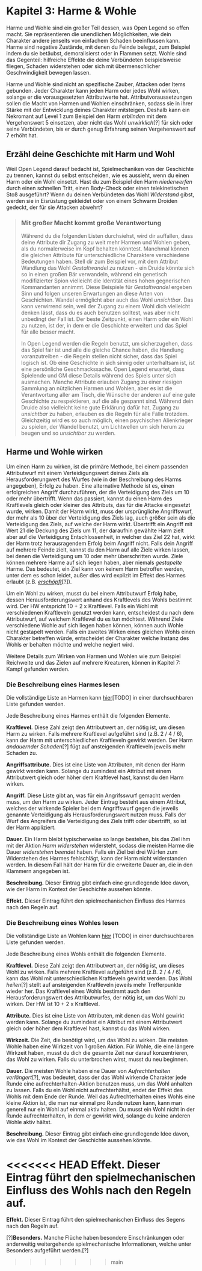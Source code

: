 # Kapitel 3: Harme & Wohle
Harme und Wohle sind ein großer Teil dessen, was Open Legend so offen macht. Sie repräsentieren die unendlichen Möglichkeiten, wie dein Charakter andere jenseits von einfachem Schaden beeinflussen kann. Harme sind negative Zustände, mit denen du Feinde belegst, zum Beispiel indem du sie betäubst, demoralisierst oder in Flammen setzt. Wohle sind das Gegenteil: hilfreiche Effekte die deine Verbündeten beispielsweise fliegen, Schaden widerstehen oder sich mit übermenschlicher Geschwindigkeit bewegen lassen.

Harme und Wohle sind nicht an spezifische Zauber, Attacken oder Items gebunden. Jeder Charakter kann jeden Harm oder jedes Wohl wirken, solange er die vorausgesetzten Attributwerte hat. Attributvoraussetzungen sollen die Macht von Harmen und Wohlen einschränken, sodass sie in ihrer Stärke mit der Entwicklung deines Charakter mitsteigen. Deshalb kann ein Nekromant auf Level 1 zum Beispiel den Harm *erblinden* mit dem Vergehenswert 5 einsetzen, aber nicht das Wohl *unwirklich*[?] für sich oder seine Verbündeten, bis er durch genug Erfahrung seinen Vergehenswert auf 7 erhöht hat.
## Erzähl deine Geschichte mit Harm und Wohl
Weil Open Legend darauf bedacht ist, Spielmechaniken von der Geschichte zu trennen, kannst du selbst entscheiden, wie es aussieht, wenn du einen Harm oder ein Wohl einsetzt. Hast du zum Beispiel den Harm *niederwerfen* durch einen schnellen Tritt, einen Body-Check oder einen telekinetischen Stoß ausgeführt? Wenn du deinen Verbündeten das Wohl *Widerstand* gibst, werden sie in Eisrüstung gekleidet oder von einem Schwarm Droiden gedeckt, der für sie Attacken abwehrt?

> ### Mit großer Macht kommt große Verantwortung
> Während du die folgenden Listen durchsiehst, wird dir auffallen, dass deine Attribute dir Zugang zu weit mehr Harmen und Wohlen geben, als du normalerweise im Kopf behalten könntest. Manchmal können die gleichen Attribute für unterschiedliche Charaktere verschiedene Bedeutungen haben. Stell dir zum Beispiel vor, mit dem Attribut Wandlung das Wohl *Gestaltwandel* zu nutzen - ein Druide könnte sich so in einen großen Bär verwandeln, während ein genetisch modifizierter Spion vielleicht die Identität eines hohen gegnerischen Kommandanten annimmt. Diese Beispiele für *Gestaltwandel* ergeben Sinn und folgen unseren Erwartungen an diese Arten von Geschichten. Wandel ermöglicht aber auch das Wohl *unsichtbar*. Das kann verwirrend sein, weil der Zugang zu einem Wohl dich vielleicht denken lässt, dass du es auch benutzen solltest, was aber nicht unbedingt der Fall ist. Der beste Zeitpunkt, einen Harm oder ein Wohl zu nutzen, ist der, in dem er die Geschichte erweitert und das Spiel für alle besser macht.
> 
> In Open Legend werden die Regeln benutzt, um sicherzugehen, dass das Spiel fair ist und alle die gleiche Chance haben, die Handlung voranzutreiben - die Regeln stellen nicht sicher, dass das Spiel logisch ist. Ob eine Geschichte in sich sinnig oder unterhaltsam ist, ist eine persönliche Geschmackssache. Open Legend erwartet, dass Spielende und GM diese Details während des Spiels unter sich ausmachen. Manche Attribute erlauben Zugang zu einer riesigen Sammlung an nützlichen Harmen und Wohlen, aber es ist die Verantwortung aller am Tisch, die Wünsche der anderen auf eine gute Geschichte zu respektieren, auf die alle gespannt sind. Während dein Druide also vielleicht keine gute Erklärung dafür hat, Zugang zu *unsichtbar* zu haben, erlauben es die Regeln für alle Fälle trotzdem. Gleichzeitig wird es so auch möglich, einen psychischen Alienkrieger zu spielen, der Wandel benutzt, um Lichtwellen um sich herum zu beugen und so *unsichtbar* zu werden.

## Harme und Wohle wirken
Um einen Harm zu wirken, ist die primäre Methode, bei einem passenden Attributwurf mit einem Verteidigungswert deines Ziels als Herausforderungwert des Wurfes (wie in der Beschreibung des Harms angegeben), Erfolg zu haben. Eine alternative Methode ist es, einen erfolgreichen Angriff durchzuführen, der die Verteidigung des Ziels um 10 oder mehr übertrifft. Wenn das passiert, kannst du einen Harm des Kraftlevels gleich oder kleiner des Attributs, das für die Attacke eingesetzt wurde, wirken. Damit der Harm wirkt, muss der ursprüngliche Angriffswurf, der mehr als 10 über der Verteidigung des Ziels lag, auch größer sein als die Verteidigung des Ziels, auf welche der Harm wirkt. Übertrifft ein Angriff mit Wert 21 die Deckung des Ziels um 11, der daraufhin gewählte Harm zielt aber auf die Verteidigung Entschlossenheit, in welcher das Ziel 22 hat, wirkt der Harm trotz herausragendem Erfolg beim Angriff nicht. Falls dein Angriff auf mehrere Feinde zielt, kannst du den Harm auf alle Ziele wirken lassen, bei denen die Verteidigung um 10 oder mehr überschritten wurde. Ziele können mehrere Harme auf sich liegen haben, aber niemals *gestapelte* Harme. Das bedeutet, ein Ziel kann von keinem Harm betroffen werden, unter dem es schon leidet, außer dies wird explizit im Effekt des Harmes erlaubt (z.B. [*erschöpft*](http://www.openlegendrpg.com/banes/fatigued)[?]).

Um ein Wohl zu wirken, musst du bei einem Attributwurf Erfolg habe, dessen Herausforderungswert anhand des Kraftlevels des Wohls bestimmt wird. Der HW entspricht 10 + 2 x Kraftlevel. Falls ein Wohl mit verschiedenen Kraftleveln genutzt werden kann, entscheidest du nach dem Attributwurf, auf welchem Kraftlevel du es tun möchtest. Während Ziele verschiedene Wohle auf sich liegen haben können, können auch Wohle nicht gestapelt werden. Falls ein zweites Wirken eines gleichen Wohls einen Charakter betreffen würde, entscheidet der Charakter welche Instanz des Wohls er behalten möchte und welche negiert wird. 

Weitere Details zum Wirken von Harmen und Wohlen wie zum Beispiel Reichweite und das Zielen auf mehrere Kreaturen, können in Kapitel 7: Kampf gefunden werden.
### Die Beschreibung eines Harmes lesen
Die vollständige Liste an Harmen kann [hier](http://openlegendrpg.com/banes)[TODO] in einer durchsuchbaren Liste gefunden werden.

Jede Beschreibung eines Harmes enthält die folgenden Elemente.

**Kraftlevel.** Diese Zahl zeigt den Attributwert an, der nötig ist, um diesen Harm zu wirken. Falls mehrere Kraftlevel aufgeführt sind (z.B. 2 / 4 / 6), kann der Harm mit unterschiedlichen Kraftleveln gewirkt werden. Der Harm *andauernder Schaden*[?] fügt auf ansteigenden Kraftleveln jeweils mehr Schaden zu.

**Angriffsattribute.** Dies ist eine Liste von Attributen, mit denen der Harm gewirkt werden kann. Solange du zumindest ein Attribut mit einem Attributwert gleich oder höher dem Kraftlevel hast, kannst du den Harm wirken.

**Angriff.** Diese Liste gibt an, was für ein Angrifsswurf gemacht werden muss, um den Harm zu wirken. Jeder Eintrag besteht aus einem Attribut, welches der wirkende Spieler bei dem Angriffswurf gegen die jeweils genannte Verteidigung als Herausforderungswert nutzen muss. Falls der Wurf des Angreifers die Verteidigung des Ziels trifft oder übertrifft, so ist der Harm appliziert.

**Dauer.** Ein Harm bleibt typischerweise so lange bestehen, bis das Ziel ihm mit der Aktion *Harm widerstehen* widersteht, sodass die meisten Harme die Dauer *widerstehen beendet* haben. Falls ein Ziel bei drei Würfen zum Widerstehen des Harmes fehlschlägt, kann der Harm nicht widerstanden werden. In diesem Fall hält der Harm für die erweiterte Dauer an, die in den Klammern angegeben ist.

**Beschreibung.** Dieser Eintrag gibt einfach eine grundlegende Idee davon, wie der Harm im Kontext der Geschichte aussehen könnte.

**Effekt.** Dieser Eintrag führt den spielmechanischen Einfluss des Harmes nach den Regeln auf.
### Die Beschreibung eines Wohles lesen
Die vollständige Liste an Wohlen kann [hier](http://openlegendrpg.com/boons) [TODO] in einer durchsuchbaren Liste gefunden werden.

Jede Beschreibung eines Wohls enthält die folgenden Elemente.

**Kraftlevel.** Diese Zahl zeigt den Attributwert an, der nötig ist, um dieses Wohl zu wirken. Falls mehrere Kraftlevel aufgeführt sind (z.B. 2 / 4 / 6), kann das Wohl mit unterschiedlichen Kraftleveln gewirkt werden. Das Wohl *heilen*[?] stellt auf ansteigenden Kraftleveln jeweils mehr Trefferpunkte wieder her. Das Kraftlevel eines Wohls bestimmt auch den Herausforderungswert des Attributwurfes, der nötig ist, um das Wohl zu wirken. Der HW ist 10 + 2 x Kraftlevel.

**Attribute.** Dies ist eine Liste von Attributen, mit denen das Wohl gewirkt werden kann. Solange du zumindest ein Attribut mit einem Attributwert gleich oder höher dem Kraftlevel hast, kannst du das Wohl wirken.

**Wirkzeit.** Die Zeit, die benötigt wird, um das Wohl zu wirken. Die meisten Wohle haben eine Wirkzeit von 1 großen Aktion. Für Wohle, die eine längere Wirkzeit haben, musst du dich die gesamte Zeit nur darauf konzentrieren, das Wohl zu wirken. Falls du unterbrochen wirst, musst du neu beginnen.

**Dauer.** Die meisten Wohle haben eine Dauer von *Aufrechterhalten verlängert*[?], was bedeutet, dass der das Wohl wirkende Charakter jede Runde eine aufrechterhalten-Aktion benutzen muss, um das Wohl anhalten zu lassen. Falls du ein Wohl nicht aufrechterhältst, endet der Effekt des Wohls mit dem Ende der Runde. Weil das Aufrechterhalten eines Wohls eine kleine Aktion ist, die man nur einmal pro Runde nutzen kann, kann man generell nur ein Wohl auf einmal aktiv halten. Du musst ein Wohl nicht in der Runde aufrechterhalten, in dem er gewirkt wird, solange du keine anderen Wohle aktiv hältst.

**Beschreibung.** Dieser Eintrag gibt einfach eine grundlegende Idee davon, wie das Wohl im Kontext der Geschichte aussehen könnte.

<<<<<<< HEAD
**Effekt.** Dieser Eintrag führt den spielmechanischen Einfluss des Wohls nach den Regeln auf.
=======
**Effekt.** Dieser Eintrag führt den spielmechanischen Einfluss des Segens nach den Regeln auf.

[?]**Besonders.** Manche Flüche haben besondere Einschränkungen oder anderweitig weitergehende spielmechanische Informationen, welche unter Besonders aufgeführt werden.[?]
>>>>>>> main
